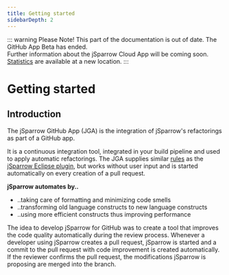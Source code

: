 ```yaml
---
title: Getting started
sidebarDepth: 2
---
```


::: warning Please Note!
This part of the documentation is out of date. The GitHub App Beta has ended.  
Further information about the jSparrow Cloud App will be coming soon.  
[Statistics](/statistics/statistics/) are available at a new location.
:::

# Getting started

## Introduction

The jSparrow GitHub App (JGA) is the integration of jSparrow's refactorings as part of a GitHub app.

It is a continuous integration tool, integrated in your build pipeline and used to apply automatic refactorings. The JGA supplies similar [rules](/rules/) as the [jSparrow Eclipse plugin](/eclipse/getting-started.html), but works without user input and is started automatically on every creation of a pull request.

__jSparrow automates by..__
* ..taking care of formatting and minimizing code smells
* ..transforming old language constructs to new language constructs
* ..using more efficient constructs thus improving performance

The idea to develop jSparrow for GitHub was to create a tool that improves the code quality automatically during the review process. Whenever a developer using jSparrow creates a pull request, jSparrow is started and a commit to the pull request with code improvement is created automatically. If the reviewer confirms the pull request, the modifications jSparrow is proposing are merged into the branch.  

